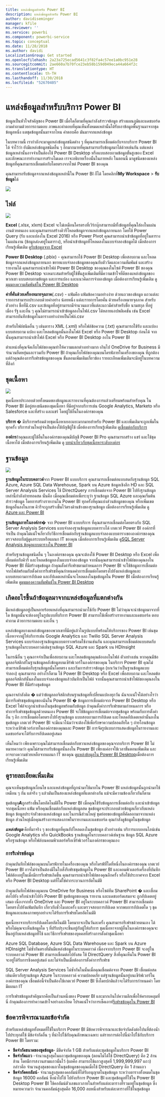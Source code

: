 ```yaml
---
title: แหล่งข้อมูลสำหรับ Power BI
description: แหล่งข้อมูลสำหรับ Power BI
author: davidiseminger
manager: kfile
ms.reviewer: ''
ms.service: powerbi
ms.component: powerbi-service
ms.topic: conceptual
ms.date: 11/28/2018
ms.author: davidi
LocalizationGroup: Get started
ms.openlocfilehash: 2a23a725ecad5641c3f82fa4c57ee1a0bc951e28
ms.sourcegitcommit: 2ae660a7b70fce23eb58b159d049eca44a664f2c
ms.translationtype: HT
ms.contentlocale: th-TH
ms.lasthandoff: 11/30/2018
ms.locfileid: "52670405"
---
```

# <a name="data-sources-for-the-power-bi-service"></a>แหล่งข้อมูลสำหรับบริการ Power BI
ข้อมูลเป็นหัวใจสำคัญของ Power BI เมื่อใดก็ตามที่คุณกำลังสำรวจข้อมูล สร้างแผนภูมิและแดชบอร์ด ถามคำถามด้วยการถามตอบ ภาพและคำตอบที่คุณเห็นทั้งหมดเหล่านั้นได้รับเอาข้อมูลพื้นฐานมาจากชุดข้อมูลหนึ่ง แตชุดข้อมูลนั้นมาจากไหน คำตอบคือ มันมาจากแหล่งข้อมูล

ในบทความนี้ เรากำลังจะมาดูแหล่งข้อมูลชนิดต่าง ๆ ที่คุณสามารถเชื่อมต่อกับจากบริการ Power BI ได้ จำไว้ว่า ยังมีแหล่งข้อมูลชนิดอื่น ๆ อีกมากมายที่คุณสามารถรับข้อมูลมาได้ด้วยเช่นกัน แต่แหล่งข้อมูลเหล่านั้นอาจจำเป็นต้องใช้ Power BI Desktop หรือแบบสอบถามข้อมูลขั้นสูงของ Excel และลักษณะการทำงานการสร้างโมเดล เราจะอธิบายเรื่องนั้นในภายหลัง ในตอนนี้ มาดูชนิดของแหล่งข้อมูลที่คุณสามารถเชื่อมต่อกับโดยตรงจากไซต์ Power BI ของคุณ

คุณสามารถรับข้อมูลจากแหล่งข้อมูลเหล่านี้ใน Power BI ก็ได้ โดยคลิกที่**My Workspace** > **รับข้อมูล**ได้

![](media/service-get-data/pbi_getdata_startscreen.png)

## <a name="files"></a>ไฟล์
![](media/service-get-data/pbi_getdata_files.png)

**Excel** (.xlsx, xlxm) Excel จะไม่เหมือนใครตรงที่เวิร์กบุ๊กสามารถมีทั้งข้อมูลที่คุณใส่ลงในแผ่นงานด้วยตนเอง และคุณสามารถสร้างคิวรีโหลดข้อมูลจากแหล่งข้อมูลภายนอก โดยใช้ Power Query (รับ และแปลงใน Excel 2016) หรือ Power Pivot คุณสามารถนำเข้าข้อมูลที่อยู่ในตารางในแผ่นงาน (ข้อมูล*ต้อง*อยู่ในตาราง), หรือนำเข้าข้อมูลที่โหลดลงในแบบจำลองข้อมูลได้ เมื่อต้องการเรียนรู้เพิ่มเติม ดู[รับข้อมูลจาก Excel](service-get-data-from-files.md)

**Power BI Desktop** (.pbix) - คุณสามารถใช้ Power BI Desktop เพื่อสอบถาม และโหลดข้อมูลจากแหล่งข้อมูลภายนอก ขยายแบบจำลองข้อมูลของคุณกับตัววัดและความสัมพันธ์ และสร้างรายงานได้ คุณสามารถนำเข้าไฟล์ Power BI Desktop ของคุณลงในไซต์ Power BI ของคุณ Power BI Desktop จะเหมาะสมสำหรับผู้ใช้ขั้นสูงเพิ่มเติมที่มีความเข้าใจที่ดีของแหล่งข้อมูลของพวกเขา แบบสอบถามข้อมูล และการแปลง และแนวคิดการจำลองข้อมูล เมื่อต้องการเรียนรู้เพิ่มเติม ดู[มุมมองความสัมพันธ์ใน Power BI Desktop](desktop-connect-to-data.md)

**ค่าที่คั่นด้วยเครื่องหมายจุลภาค**(.csv) - แฟ้มคือ แฟ้มข้อความอย่างง่าย ด้วยแถวของข้อมูล แถวแต่ละรายการสามารถประกอบด้วยค่าอย่าง น้อยหนึ่ง แต่ละรายการโดยคั่น ด้วยเครื่องหมายจุลภาค สำหรับตัวอย่าง ชื่อที่มี.csv และข้อมูลที่อยู่สามารถมีจำนวนแถวที่แต่ละแถวมีค่าสำหรับชื่อ นามสกุล ที่อยู่ เมือง รัฐ และอื่น ๆ คุณไม่สามารถนำเข้าข้อมูลลงในไฟล์.csv ได้หลายแอปพลิเคชัน เช่น Excel สามารถบันทึกข้อมูลในตารางอย่างง่ายเป็นไฟล์.csv

สำหรับไฟล์ชนิดอื่น ๆ เช่นตาราง XML (.xml) หรือไฟล์ข้อความ (.txt) คุณสามารถใช้รับ และแปลงแบบสอบถาม แปลง และโหลดข้อมูลนั้นลงในไฟล์ Excel หรือ Power BI Desktop ก่อนได้ จากนั้นคุณสามารถนำเข้าไฟล์ Excel หรือ Power BI Desktop ลงใน Power BI

ตำแหน่งที่คุณจัดเก็บไฟล์ของคุณทำให้ความแตกต่างอย่างมาก เกินไป OneDrive for Business มีจำนวนยืดหยุ่นและรวมกับ Power BI ถ้าคุณเก็บไฟล์ของคุณบนไดรฟ์ภายในเครื่องของคุณ ที่ถูกต้อง แต่ถ้าคุณต้องการรีเฟรชข้อมูลของคุณ ขั้นตอนเพิ่มเติมเกี่ยวข้อง รายละเอียดเพิ่มเติมจะมีอยู่ในบทความที่ลิงก์

## <a name="content-packs"></a>ชุดเนื้อหา
![](media/service-get-data/pbi_getdata_contentpacks.png)

ชุดเนื้อหาประกอบด้วยทั้งหมดของข้อมูลและรายงานที่คุณต้องการแล้วเตรียมพร้อมสำหรับคุณ ใน Power BI มีอยู่สองชนิดของชุดเนื้อหา ที่มีอยู่จากบริการเช่น Google Analytics, Marketo หรือ Salesforce และที่สร้าง และแชร์ โดยผู้ใช้อื่นในองค์กรของคุณ

**บริการ** � มีบริการพร้อมด้วยชุดเนื้อหาเยอะแยะมากมายสำหรับ Power BI และเพิ่มเติมจะถูกเพิ่มในทุกครั้ง บริการส่วนใหญ่จำเป็นต้องใช้บัญชีผู้ใช้ เมื่อต้องการเรียนรู้เพิ่มเติม ดู[เชื่อมต่อกับบริการ](consumer/end-user-connect-to-services.md)

**องค์กร**ถ้าคุณและผู้ใช้อื่นในองค์กรของคุณมีบัญชี Power BI Pro คุณสามารถสร้าง แชร์ และใช้ชุดเนื้อหาได้ เมื่อต้องการเรียนรู้เพิ่มเติม ดู [บทนำเกี่ยวกับชุดเนื้อหาระดับองค์กร](service-organizational-content-pack-introduction.md)

## <a name="databases"></a>ฐานข้อมูล
![](media/service-get-data/pbi_getdata_databases.png)

**ฐานข้อมูลในระบบคลาวด์**จาก Power BI แบบบริการ คุณสามารถเชื่อมต่อแบบสดกับฐานข้อมูล SQL Azure, Azure SQL Data Warehouse, Spark บน Azure ข้อมูลเชิงลึก HD และ SQL Server Analysis Services ใช้ DirectQuery การเชื่อมต่อจาก Power BI ไปยังฐานข้อมูลเหล่านี้กำลังถ่ายทอดสด นั่นคือ เมื่อคุณเชื่อมต่อเพื่อระบุว่า ฐานข้อมูล SQL Azure และคุณเริ่มต้นสำรวจข้อมูล โดยการสร้างรายงานใน Power BI ทุกครั้งที่คุณแบ่งส่วนข้อมูลของคุณ หรือเพิ่มเขตข้อมูลอื่นลงในภาพ คิวรีจะถูกสร้างขึ้นไว้ตรงด้านข้างของฐานข้อมูล เมื่อต้องการเรียนรู้เพิ่มเติม ดู [Azure และ Power BI](service-azure-and-power-bi.md)

**ฐานข้อมูลภายในองค์กร**� จาก Power BI แบบบริการ ที่คุณสามารถเชื่อมต่อโดยตรงกับ SQL Server Analysis Services แบบจำลองฐานข้อมูลแบบตารางได้ เกตเวย์ Power BI องค์กรที่จำเป็น ถ้าคุณไม่แน่ใจเกี่ยวกับวิธีการเชื่อมต่อกับฐานข้อมูลแบบจำลองแบบตารางขององค์กรของคุณ ตรวจสอบกับผู้ดูแลระบบหรือแผนก IT ของคุณ เมื่อต้องการเรียนรู้เพิ่มเติม ดู[SQL Server Analysis ข้อมูลแบบตารางใน Power BI](sql-server-analysis-services-tabular-data.md)

สำหรับฐานข้อมูลชนิดอื่น ๆ ในองค์กรของคุณ คุณจะต้องใช้ Power BI Desktop หรือ Excel เพื่อเชื่อมต่อกับคิวรี และโหลดข้อมูลลงในแบบจำลองข้อมูล จากนั้นคุณสามารถนำเข้าไฟล์ของคุณลงใน Power BI ที่มีสร้างชุดข้อมูล ถ้าคุณตั้งค่ารีเฟรชตามกำหนดการ Power BI จะใช้ข้อมูลการเชื่อมต่อจากไฟล์พร้อมกับตั้งค่าการรีเฟรชที่คุณกำหนดค่าการเชื่อมต่อโดยตรงไปยังแหล่งข้อมูลและแบบสอบถามการอัปเดต และอัปเดตเหล่านั้นจะโหลดลงในชุดข้อมูลใน Power BI เมื่อต้องการเรียนรู้เพิ่มเติม ดู[มุมมองความสัมพันธ์ใน Power BI Desktop](desktop-connect-to-data.md)

## <a name="what-if-my-data-comes-from-a-different-source"></a>เกิดอะไรขึ้นถ้าข้อมูลมาจากแหล่งข้อมูลที่แตกต่างกัน
มีแหล่งข้อมูลอยู่เป็นหลายร้อยแหล่งที่คุณสามารถนำมาใช้กับ Power BI ไม่ว่าคุณจะนำข้อมูลมาจากที่ใด ข้อมูลนั้นจะต้องอยู่ในรูปแบบที่บริการ Power BI สามารถใช้เพื่อสร้างรายงานและแดชบอร์ด ตอบคำถาม ด้วยการถามตอบ และอื่น ๆ

แหล่งข้อมูลบางแหล่งข้อมูลของพวกเขาที่มีอยู่แล้วในรูปแบบที่พร้อมให้บริการของ Power BI เช่นชุดเนื้อหาจากผู้ให้บริการเช่น Google Analytics และ Twilio SQL Server Analysis Services แบบจำลองฐานข้อมูลแบบตารางพร้อมใช้งานเช่นกัน และคุณสามารถเชื่อมต่อแบบสดกับฐานข้อมูลในระบบคลาวด์เช่นฐานข้อมูล SQL Azure และ Spark บน HDInsight

ในกรณีอื่น ๆ คุณอาจจำเป็นเพื่อสอบถาม และโหลดข้อมูลคุณต้องลงในไฟล์ ตัวอย่างเช่น หากคุณมีข้อมูลลอจิสติกส์ในฐานข้อมูลคลังข้อมูลบนเซิร์ฟเวอร์ในองค์กรของคุณ ในบริการ Power BI คุณไม่สามารถเชื่อมต่อกับฐานข้อมูลนั้นโดยตรง และเริ่มการสำรวจข้อมูล (ยกเว้นว่าเป็นฐานข้อมูลแบบจำลอง) คุณสามารถ อย่างไรก็ตาม ใช้ Power BI Desktop หรือ Excel เพื่อสอบถาม และโหลดข้อมูลลอจิสติกส์นั้นลงในแบบจำลองข้อมูลแล้วบันทึกเป็นไฟล์ จากนั้นคุณสามารถนำเข้าไฟล์ของคุณลงใน Power BI ที่มีสร้างชุดข้อมูล

คุณอาจกำลังคิด � แต่ว่าข้อมูลลอจิสติกส์บนฐานข้อมูลที่เปลี่ยนแปลงทุกวัน ฉันจะแน่ใจได้อย่างไรว่า มีการรีเฟรชชุดข้อมูลของฉันใน Power BI � ข้อมูลการเชื่อมต่อจาก Power BI Desktop หรือ Excel ไฟล์จะถูกนำเข้าลงในชุดข้อมูลพร้อมกับข้อมูล ถ้าคุณตั้งค่าการรีเฟรชตามกำหนดการ หรือทำการรีเฟรชชุดข้อมูลด้วยตนเอง Power BI จะใช้ข้อมูลการเชื่อมต่อจากชุดข้อมูล พร้อมกับการตั้งค่าอื่น ๆ อีก การเชื่อมต่อโดยตรงไปยังฐานข้อมูล แบบสอบถามการอัปเดต และโหลดอัปเดตเหล่านั้นลงในชุดข้อมูล เกตเวย์ Power BI จะมีแนวโน้มว่าจะต้องใช้เพื่อรักษาความปลอดภัยใด ๆ ถ่ายโอนข้อมูลระหว่างเซิร์ฟเวอร์ภายในองค์กรของคุณและ Power BI การจัดรูปแบบการแสดงข้อมูลในรายงานและแดชบอร์ดจะได้รับการอัปเดตอยู่เสมอ

เห็นไหมว่า เพียงเพราะคุณไม่สามารถเชื่อมต่อกับขวาแหล่งข้อมูลของคุณจากบริการ Power BI ไม่หมายความว่า คุณไม่สามารถรับข้อมูลนั้นลงใน Power BI เพียงแค่อาจใช้เวลาขั้นตอนเพิ่มเติม และอาจบางความช่วยเหลือจากแผนก IT ของคุณ ดู[แหล่งข้อมูลใน Power BI Desktop](desktop-data-sources.md)เมื่อต้องการเรียนรู้เพิ่มเติม

## <a name="some-more-details"></a>ดูรายละเอียดเพิ่มเติม
คุณจะเห็นชุดข้อมูลเงื่อนไข และแหล่งข้อมูลที่ถูกนำมาใช้มากใน Power BI แหล่งข้อมูลนั้นถูกนำมาใช้เหมือน ๆ กัน แต่จริง ๆ แล้วมันเป็นสองแหล่งข้อมูลที่แตกต่างกัน แม้จะมีความข้องเกี่ยวกันก็ตาม

ชุดข้อมูล***A***ถูกสร้างขึ้นโดยอัตโนมัติใน Power BI เมื่อคุณใช้รับข้อมูลการเชื่อมต่อกับ และนำเข้าข้อมูลจากชุดเนื้อหา แฟ้ม หรือคุณเชื่อมต่อกับแหล่งข้อมูลสด ชุดข้อมูลจะประกอบด้วยข้อมูลเกี่ยวกับแหล่งข้อมูล ข้อมูลประจำตัวของแหล่งข้อมูล และในกรณีส่วนใหญ่ ชุดย่อยของข้อมูลที่คัดลอกมาจากแหล่งข้อมูล ส่วนใหญ่เมื่อคุณสร้างการแสดงภาพในรายงานและแดชบอร์ด คุณกำลังดูข้อมูลในชุดข้อมูล

***แหล่งข้อมูล*** คือที่มาจริง ๆ ของข้อมูลที่คุณอัปโหลดลงในชุดข้อมูล ตัวอย่างเช่น บริการแบบออนไลน์เช่น Google Analytics หรือ QuickBooks ฐานข้อมูลในระบบคลาวด์เช่นฐาน ข้อมูล SQL Azure หรือฐานข้อมูล หรือไฟล์บนคอมพิวเตอร์หรือเซิร์ฟเวอร์ในองค์กรของคุณเอง

### <a name="data-refresh"></a>การรีเฟรชข้อมูล
ถ้าคุณบันทึกไฟล์ของคุณบนไดรฟ์ภายในเครื่องของคุณ หรือไดรฟ์ที่ใดที่หนึ่งในองค์กรของคุณ เกตเวย์ Power BI อาจไม่จำเป็นต้องมีในใบสั่งรีเฟรชชุดข้อมูลใน Power BI และคอมพิวเตอร์เครื่องที่บันทึกไฟล์ต้องอยู่ในเมื่อมีการรีเฟรชเกิดขึ้น คุณสามารถนำเข้าไฟล์ของคุณอีกครั้ง หรือใช้ประกาศจาก Excel หรือ Power BI Desktop แต่ที่ไม่ใช่ค่ากระบวนการอัตโนมัติ

ถ้าคุณบันทึกไฟล์ของคุณบน OneDrive for Business หรือไซต์ทีม SharePoint � และเชื่อมต่อไปยัง หรือนำเข้าไปยัง Power BI ชุดข้อมูลของคุณ รายงาน และแดชบอร์ดเสมอจะ ถูกอัปเดตอยู่เสมอ เนื่องจากทั้ง OneDrive และ Power BI อยู่ในระบบคลาวด์ Power BI สามารถเชื่อมต่อโดยตรงไปยังแฟ้มบันทึก เกี่ยวกับชั่วโมงละครั้ง และตรวจสอบการอัปเดต หากพบการอัปเดตใด ๆ ชุดข้อมูลและแสดงภาพทุกอย่างจะได้รับการรีเฟรชโดยอัตโนมัติ

ชุดเนื้อหาจากบริการอัปเดตโดยอัตโนมัติ โดยมากจะเป็นวันละครั้ง คุณสามารถรีเฟรชด้วยตนเอง ได้หรือไม่คุณจะเห็นข้อมูลใด ๆ ที่ปรับปรุงจะขึ้นอยู่กับผู้ให้บริการ ชุดเนื้อหาจากผู้อื่นในองค์กรของคุณจะขึ้นอยู่กับแหล่งข้อมูลที่ใช้ และวิธีการรีเฟรชของบุคคลที่สร้างการตั้งค่าชุดเนื้อหา

Azure SQL Database, Azure SQL Data Warehouse และ Spark บน Azure HDInsight ไม่ซ้ำกันตรงที่มันมีแหล่งข้อมูลในระบบคลาวด์ เนื่องจากบริการ Power BI จะอยู่ในระบบคลาวด์ Power BI สามารถเชื่อมต่อไปยังสด ใช้ DirectQuery สิ่งที่คุณเห็นใน Power BI จะอยู่ได้รับการซิงคอยู่เสมอ์ และไม่จำเป็นเมื่อต้องการตั้งค่าการรีเฟรช

SQL Server Analysis Services ไม่ซ้ำกันในนั้นเมื่อคุณเชื่อมต่อจาก Power BI เชื่อมต่อสดเช่นเดียวกับฐานข้อมูล Azure ในระบบคลาวด์ ความปลอดภัย แต่ฐานข้อมูลนั้นอยู่บนเซิร์ฟเวอร์ในองค์กรของคุณ เชื่อมต่อนี้จำเป็นต้องใช้เกตเวย์ Power BI ซึ่งโดยปกติแล้วจะได้รับการกำหนดค่า โดยมีแผนก IT

การรีเฟรชข้อมูลสำคัญมากคือเป็นส่วนหนึ่งของ Power BI และมากเกินไปความลึกเพื่อให้ครอบคลุมที่นี่ ถ้าคุณต้องการทำความเข้าใจอย่างละเอียด โปรดแน่ใจว่าการเช็คเอาท์[รีเฟรชข้อมูลใน Power BI](refresh-data.md)

## <a name="considerations-and-limitations"></a>ข้อควรพิจารณาและข้อจำกัด
สำหรับแหล่งข้อมูลทั้งหมดที่ใช้ในบริการ Power BI มีข้อควรพิจารณาและข้อจำกัดดังต่อไปนที่ต้องน้ำไปประยุกต์ใช้ มีข้อจำกัดอื่น ๆ ที่นำไปใช้กับคุณลักษณะเฉพาะ แต่รายการต่อไปนี้นำไปใช้กับบริการ Power BI โดยรวม:

* **ขีดจำกัดขนาดของชุดข้อมูล**- มีขีดจำกัด 1 GB สำหรับแต่ละชุดข้อมูลในบริการ Power BI
* **ขีดจำกัดแถว** -จำนวนสูงสุดในแถวชุดข้อมูลของคุณ (ตอนไม่ได้ใช้ DirectQuery) คือ 2 ล้านล้าน โดยมีการสงวนสามแถวนั้นไว้ (ผลคือ สามารถใช้แถวสูงสุดที่ 1,999,999,997 แถว) กล่าวคือ จำนวนสูงสุดของแถวในชุดข้อมูลของคุณเมื่อใช้ DirectQuery คือ 1 ล้านแถว
* **ขีดจำกัดคอลัมน์**- จำนวนสูงสุดของคอลัมน์ที่ได้รับอนุญาตในชุดข้อมูล ระหว่างตารางทั้งหมดในชุดข้อมูล 16000 คอลัมน์ ซึ่งนำไปใช้ ไปยังบริการ Power BI และชุดข้อมูลที่ใช้ใน Power BI Desktop Power BI ใช้คอลัมน์ตัวเลขแถวภายในสำหรับแต่ละตารางที่รวมอยู่ในชุดข้อมูล ซึ่งหมายความว่า จำนวนคอลัมน์สูงสุดคือ 16,000 ลบหนึ่งสำหรับแต่ละตารางที่ใช้ในชุดข้อมูล

